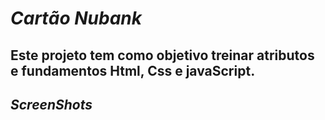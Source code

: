 # _Cartão Nubank_
## Este projeto tem como objetivo treinar atributos e fundamentos Html, Css e javaScript.

## _ScreenShots_